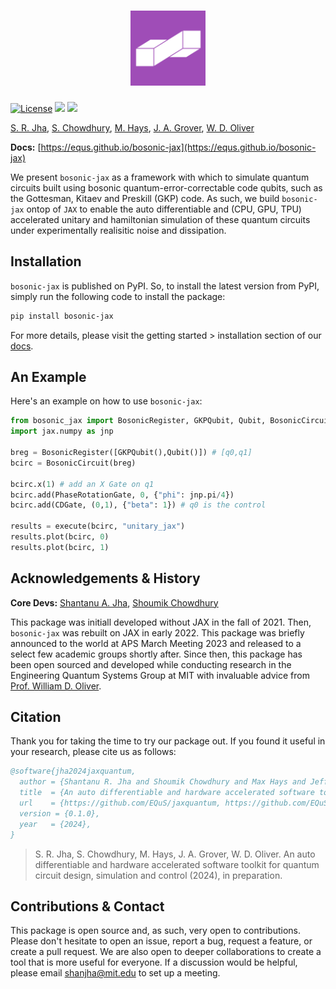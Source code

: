 <h1 align="center">
    <img src="./docs/assets/logo_sq.png" height="120" alt="bosonic-jax logo">
</h1>


[![License](https://img.shields.io/github/license/EQuS/bosonic-jax.svg?style=popout-square)](https://opensource.org/license/apache-2-0) [![](https://img.shields.io/github/release/EQuS/bosonic-jax.svg?style=popout-square)](https://github.com/EQuS/bosonic-jax/releases) [![](https://img.shields.io/pypi/dm/bosonic-jax.svg?style=popout-square)](https://pypi.org/project/bosonic-jax/)

[S. R. Jha](https://github.com/Phionx), [S. Chowdhury](https://github.com/shoumikdc), [M. Hays](https://scholar.google.com/citations?user=06z0MjwAAAAJ), [J. A. Grover](https://scholar.google.com/citations?user=igewch8AAAAJ), [W. D. Oliver](https://scholar.google.com/citations?user=4vNbnqcAAAAJ&hl=en)

**Docs:** [https://equs.github.io/bosonic-jax](https://equs.github.io/bosonic-jax)

We present `bosonic-jax` as a framework with which to simulate quantum circuits built using bosonic quantum-error-correctable code qubits, such as the Gottesman, Kitaev and Preskill (GKP) code. As such, we build `bosonic-jax` ontop of `JAX` to enable the auto differentiable and (CPU, GPU, TPU) accelerated unitary and hamiltonian simulation of these quantum circuits under experimentally realisitic noise and dissipation.


## Installation

`bosonic-jax` is published on PyPI. So, to install the latest version from PyPI, simply run the following code to install the package:

```bash
pip install bosonic-jax
```

For more details, please visit the getting started > installation section of our [docs](https://equs.github.io/bosonic-jax/getting_started/installation.html).


## An Example

Here's an example on how to use `bosonic-jax`:

```python
from bosonic_jax import BosonicRegister, GKPQubit, Qubit, BosonicCircuit, PhaseRotationGate, CDGate, execute
import jax.numpy as jnp

breg = BosonicRegister([GKPQubit(),Qubit()]) # [q0,q1]
bcirc = BosonicCircuit(breg)

bcirc.x(1) # add an X Gate on q1
bcirc.add(PhaseRotationGate, 0, {"phi": jnp.pi/4}) 
bcirc.add(CDGate, (0,1), {"beta": 1}) # q0 is the control

results = execute(bcirc, "unitary_jax")
results.plot(bcirc, 0)
results.plot(bcirc, 1)
```

## Acknowledgements & History

**Core Devs:** [Shantanu A. Jha](https://github.com/Phionx), [Shoumik Chowdhury](https://github.com/shoumikdc)


This package was initiall developed without JAX in the fall of 2021. Then, `bosonic-jax` was rebuilt on JAX in early 2022. This package was briefly announced to the world at APS March Meeting 2023 and released to a select few academic groups shortly after. Since then, this package has been open sourced and developed while conducting research in the Engineering Quantum Systems Group at MIT with invaluable advice from [Prof. William D. Oliver](https://equs.mit.edu/william-d-oliver/). 

## Citation

Thank you for taking the time to try our package out. If you found it useful in your research, please cite us as follows:

```bibtex
@software{jha2024jaxquantum,
  author = {Shantanu R. Jha and Shoumik Chowdhury and Max Hays and Jeff A. Grover and William D. Oliver},
  title  = {An auto differentiable and hardware accelerated software toolkit for quantum circuit design, simulation and control},
  url    = {https://github.com/EQuS/jaxquantum, https://github.com/EQuS/bosonic-jax, https://github.com/EQuS/qcsys},
  version = {0.1.0},
  year   = {2024},
}
```
> S. R. Jha, S. Chowdhury, M. Hays, J. A. Grover, W. D. Oliver. An auto differentiable and hardware accelerated software toolkit for quantum circuit design, simulation and control (2024), in preparation.


## Contributions & Contact

This package is open source and, as such, very open to contributions. Please don't hesitate to open an issue, report a bug, request a feature, or create a pull request. We are also open to deeper collaborations to create a tool that is more useful for everyone. If a discussion would be helpful, please email [shanjha@mit.edu](mailto:shanjha@mit.edu) to set up a meeting. 
